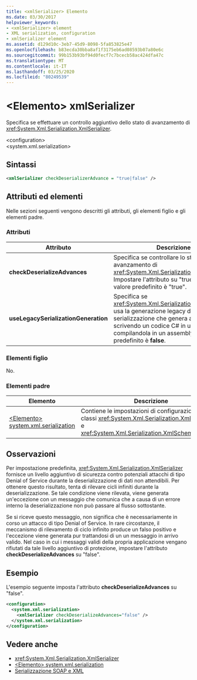 ```yaml
---
title: <xmlSerializer> Elemento
ms.date: 03/30/2017
helpviewer_keywords:
- <xmlSerializer> element
- XML serialization, configuration
- xmlSerializer element
ms.assetid: d129d10c-3eb7-45d9-8098-5fa853825e47
ms.openlocfilehash: b83ecda30bba8af1f3175eb6ad08593b07a80e6c
ms.sourcegitcommit: 99b153b93bf94d0fecf7c7bcecb58ac424dfa47c
ms.translationtype: MT
ms.contentlocale: it-IT
ms.lasthandoff: 03/25/2020
ms.locfileid: "80249539"
---
```

# <a name="xmlserializer-element"></a>\<Elemento> xmlSerializer
Specifica se effettuare un controllo aggiuntivo dello stato di avanzamento di <xref:System.Xml.Serialization.XmlSerializer>.  
  
 \<configuration>  
\<system.xml.serialization>  
  
## <a name="syntax"></a>Sintassi  
  
```xml  
<xmlSerializer checkDeserializerAdvance = "true|false" />  
```  
  
## <a name="attributes-and-elements"></a>Attributi ed elementi  
 Nelle sezioni seguenti vengono descritti gli attributi, gli elementi figlio e gli elementi padre.  
  
### <a name="attributes"></a>Attributi  
  
|Attributo|Descrizione|  
|---------------|-----------------|  
|**checkDeserializeAdvances**|Specifica se controllare lo stato di avanzamento di <xref:System.Xml.Serialization.XmlSerializer>. Impostare l'attributo su "true" o "false". Il valore predefinito è "true".|  
|**useLegacySerializationGeneration**|Specifica se <xref:System.Xml.Serialization.XmlSerializer> usa la generazione legacy di serializzazione che genera assembly scrivendo un codice C# in un file e quindi compilandola in un assembly. Il valore predefinito è **false**.|  
  
### <a name="child-elements"></a>Elementi figlio  
 No.  
  
### <a name="parent-elements"></a>Elementi padre  
  
|Elemento|Descrizione|  
|-------------|-----------------|  
|[\<Elemento> system.xml.serialization](../../../docs/standard/serialization/system-xml-serialization-element.md)|Contiene le impostazioni di configurazione per le classi <xref:System.Xml.Serialization.XmlSerializer> e <xref:System.Xml.Serialization.XmlSchemaImporter>.|  
  
## <a name="remarks"></a>Osservazioni  
 Per impostazione predefinita, <xref:System.Xml.Serialization.XmlSerializer> fornisce un livello aggiuntivo di sicurezza contro potenziali attacchi di tipo Denial of Service durante la deserializzazione di dati non attendibili. Per ottenere questo risultato, tenta di rilevare cicli infiniti durante la deserializzazione. Se tale condizione viene rilevata, viene generata un'eccezione con un messaggio che comunica che a causa di un errore interno la deserializzazione non può passare al flusso sottostante.  
  
 Se si riceve questo messaggio, non significa che è necessariamente in corso un attacco di tipo Denial of Service. In rare circostanze, il meccanismo di rilevamento di ciclo infinito produce un falso positivo e l'eccezione viene generata pur trattandosi di un un messaggio in arrivo valido. Nel caso in cui i messaggi validi della propria applicazione vengano rifiutati da tale livello aggiuntivo di protezione, impostare l'attributo **checkDeserializeAdvances** su "false".  
  
## <a name="example"></a>Esempio  
 L'esempio seguente imposta l'attributo **checkDeserializeAdvances** su "false".  
  
```xml  
<configuration>  
  <system.xml.serialization>  
    <xmlSerializer checkDeserializeAdvances="false" />  
  </system.xml.serialization>  
</configuration>  
```  
  
## <a name="see-also"></a>Vedere anche

- <xref:System.Xml.Serialization.XmlSerializer>
- [\<Elemento> system.xml.serialization](../../../docs/standard/serialization/system-xml-serialization-element.md)
- [Serializzazione SOAP e XML](../../../docs/standard/serialization/xml-and-soap-serialization.md)

